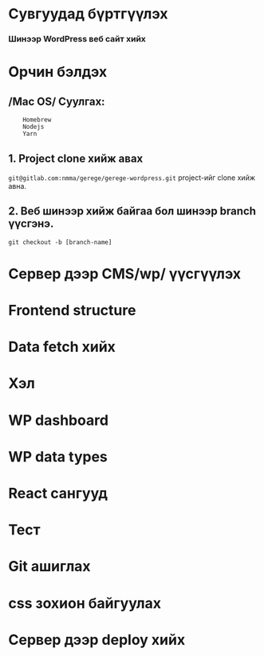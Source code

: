 # Сувгуудад бүртгүүлэх

### Шинээр WordPress веб сайт хийх

# Орчин бэлдэх

## /Mac OS/ Суулгах:

        Homebrew
        Nodejs
        Yarn

## 1. Project clone хийж авах

`git@gitlab.com:nmma/gerege/gerege-wordpress.git` project-ийг clone хийж авна.

## 2. Веб шинээр хийж байгаа бол шинээр branch үүсгэнэ.

`git checkout -b [branch-name]`

# Сервер дээр CMS/wp/ үүсгүүлэх

# Frontend structure

# Data fetch хийх

# Хэл

# WP dashboard

# WP data types

# React сангууд

# Тест

# Git ашиглах

# css зохион байгуулах

# Сервер дээр deploy хийх
